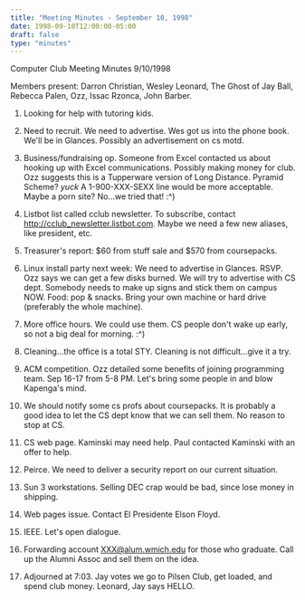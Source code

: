 ```yaml
---
title: "Meeting Minutes - September 10, 1998"
date: 1998-09-10T12:00:00-05:00
draft: false
type: "minutes"
---
```


Computer Club Meeting Minutes 9/10/1998 </p><p>
Members present: Darron Christian, Wesley Leonard, The Ghost of Jay Ball, Rebecca Palen, Ozz, Issac Rzonca, John Barber.   </p><p>
1) Looking for help with tutoring kids.   </p><p>
2) Need to recruit.  We need to advertise.  Wes got us into the phone book. We'll be in Glances.  Possibly an advertisement on cs motd. </p><p>
3) Business/fundraising op.  Someone from Excel contacted us about hooking up with Excel communications.  Possibly making money for club.  Ozz suggests this is a Tupperware version of Long Distance.  Pyramid Scheme?  *yuck*  A 1-900-XXX-SEXX line would be more acceptable.  Maybe a porn site?  No...we tried that!  :^) </p><p>
4) Listbot list called cclub newsletter.  To subscribe, contact http://cclub_newsletter.listbot.com.  Maybe we need a few new aliases, like president, etc. </p><p>
5) Treasurer's report: $60 from stuff sale and $570 from coursepacks.   </p><p>
6) Linux install party next week:  We need to advertise in Glances. RSVP.  Ozz says we can get a few disks burned.  We will try to advertise with CS dept. Somebody needs to make up signs and stick them on campus NOW.  Food: pop & snacks.  Bring your own machine or hard drive (preferably the whole machine). </p><p>
7) More office hours.  We could use them.  CS people don't wake up early, so not a big deal for morning.  :^)   </p><p>
8) Cleaning...the office is a total STY.  Cleaning is not difficult...give it a try. </p><p>
9) ACM competition.  Ozz detailed some benefits of joining programming team. Sep 16-17 from 5-8 PM.  Let's bring some people in and blow Kapenga's mind. </p><p>
10) We should notify some cs profs about coursepacks.  It is probably a good idea to let the CS dept know that we can sell them.  No reason to stop at CS. </p><p>
11) CS web page.  Kaminski may need help.  Paul contacted Kaminski with an offer to help. </p><p>
12) Peirce.  We need to deliver a security report on our current situation. </p><p>
13) Sun 3 workstations.  Selling DEC crap would be bad, since lose money in shipping.   </p><p>
14) Web pages issue.  Contact El Presidente Elson Floyd. </p><p>
15) IEEE.  Let's open dialogue.   </p><p>
16) Forwarding account XXX@alum.wmich.edu for those who graduate.  Call up the Alumni Assoc and sell them on the idea.   </p><p>
17) Adjourned at 7:03.  Jay votes we go to Pilsen Club, get loaded, and spend club money.  Leonard, Jay says HELLO. </p><p>
</p>
